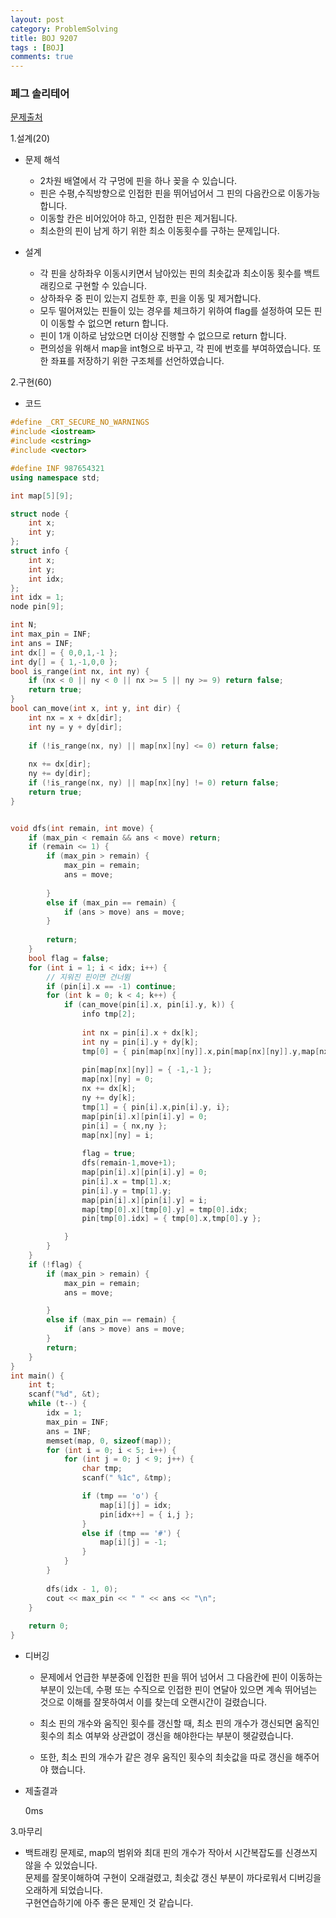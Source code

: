 ```yaml
---
layout: post
category: ProblemSolving
title: BOJ 9207
tags : [BOJ]
comments: true
---
```

### 페그 솔리테어
[문제출처](https://www.acmicpc.net/problem/9207)

1.설계(20)

  - 문제 해석
  
    - 2차원 배열에서 각 구멍에 핀을 하나 꽂을 수 있습니다.
    - 핀은 수평,수직방향으로 인접한 핀을 뛰어넘어서 그 핀의 다음칸으로 이동가능합니다.
    - 이동할 칸은 비어있어야 하고, 인접한 핀은 제거됩니다.
    - 최소한의 핀이 남게 하기 위한 최소 이동횟수를 구하는 문제입니다.
    
  - 설계
  
    - 각 핀을 상하좌우 이동시키면서 남아있는 핀의 최솟값과 최소이동 횟수를 백트래킹으로 구현할 수 있습니다.
    - 상하좌우 중 핀이 있는지 검토한 후, 핀을 이동 및 제거합니다.
    - 모두 떨어져있는 핀들이 있는 경우를 체크하기 위하여 flag를 설정하여 모든 핀이 이동할 수 없으면 return 합니다.
    - 핀이 1개 이하로 남았으면 더이상 진행할 수 없으므로 return 합니다.
    - 편의성을 위해서 map을 int형으로 바꾸고, 각 핀에 번호를 부여하였습니다. 또한 좌표를 저장하기 위한 구조체를 선언하였습니다.
    
    
2.구현(60)

  - 코드
  
```cpp
#define _CRT_SECURE_NO_WARNINGS
#include <iostream>
#include <cstring>
#include <vector>

#define INF 987654321
using namespace std;

int map[5][9];

struct node {
	int x;
	int y;
};
struct info {
	int x;
	int y;
	int idx;
};
int idx = 1;
node pin[9];

int N;
int max_pin = INF;
int ans = INF;
int dx[] = { 0,0,1,-1 };
int dy[] = { 1,-1,0,0 };
bool is_range(int nx, int ny) {
	if (nx < 0 || ny < 0 || nx >= 5 || ny >= 9) return false;
	return true;
}
bool can_move(int x, int y, int dir) {
	int nx = x + dx[dir];
	int ny = y + dy[dir];
	
	if (!is_range(nx, ny) || map[nx][ny] <= 0) return false;
	
	nx += dx[dir];
	ny += dy[dir];
	if (!is_range(nx, ny) || map[nx][ny] != 0) return false;
	return true;
}


void dfs(int remain, int move) {
	if (max_pin < remain && ans < move) return;
	if (remain <= 1) {
		if (max_pin > remain) {
			max_pin = remain;
			ans = move;
		
		}
		else if (max_pin == remain) {
			if (ans > move) ans = move;
		}
		
		return;
	}
	bool flag = false;
	for (int i = 1; i < idx; i++) {
		// 지워진 핀이면 건너뜀
		if (pin[i].x == -1) continue;
		for (int k = 0; k < 4; k++) {
			if (can_move(pin[i].x, pin[i].y, k)) {
				info tmp[2];
				
				int nx = pin[i].x + dx[k];
				int ny = pin[i].y + dy[k];
				tmp[0] = { pin[map[nx][ny]].x,pin[map[nx][ny]].y,map[nx][ny] };
				
				pin[map[nx][ny]] = { -1,-1 };
				map[nx][ny] = 0;
				nx += dx[k];
				ny += dy[k];
				tmp[1] = { pin[i].x,pin[i].y, i};
				map[pin[i].x][pin[i].y] = 0;
				pin[i] = { nx,ny };
				map[nx][ny] = i;
				
				flag = true;
				dfs(remain-1,move+1);
				map[pin[i].x][pin[i].y] = 0;
				pin[i].x = tmp[1].x;
				pin[i].y = tmp[1].y;
				map[pin[i].x][pin[i].y] = i;
				map[tmp[0].x][tmp[0].y] = tmp[0].idx;
				pin[tmp[0].idx] = { tmp[0].x,tmp[0].y };

			}
		}
	}
	if (!flag) {
		if (max_pin > remain) {
			max_pin = remain;
			ans = move;

		}
		else if (max_pin == remain) {
			if (ans > move) ans = move;
		}
		return;
	}
}
int main() {
	int t;
	scanf("%d", &t);
	while (t--) {
		idx = 1;
		max_pin = INF;
		ans = INF;
		memset(map, 0, sizeof(map));
		for (int i = 0; i < 5; i++) {
			for (int j = 0; j < 9; j++) {
				char tmp;
				scanf(" %1c", &tmp);

				if (tmp == 'o') {
					map[i][j] = idx;
					pin[idx++] = { i,j };
				}
				else if (tmp == '#') {
					map[i][j] = -1;
				}
			}
		}
		
		dfs(idx - 1, 0);
		cout << max_pin << " " << ans << "\n";
	}
	
	return 0;
}

```
  - 디버깅
    
      - 문제에서 언급한 부분중에 인접한 핀을 뛰어 넘어서 그 다음칸에 핀이 이동하는 부분이 있는데,
      수평 또는 수직으로 인접한 핀이 연달아 있으면 계속 뛰어넘는 것으로 이해를 잘못하여서 이를 찾는데 오랜시간이 걸렸습니다.
      
      - 최소 핀의 개수와 움직인 횟수를 갱신할 때, 최소 핀의 개수가 갱신되면 움직인 횟수의 최소 여부와 상관없이 갱신을 해야한다는 부분이
      헷갈렸습니다.
      
      - 또한, 최소 핀의 개수가 같은 경우 움직인 횟수의 최솟값을 따로 갱신을 해주어야 했습니다.
      
  - 제출결과

    0ms

3.마무리

- 백트래킹 문제로, map의 범위와 최대 핀의 개수가 작아서 시간복잡도를 신경쓰지 않을 수 있었습니다.  
문제를 잘못이해하여 구현이 오래걸렸고, 최솟값 갱신 부분이 까다로워서 디버깅을 오래하게 되었습니다.  
구현연습하기에 아주 좋은 문제인 것 같습니다.
